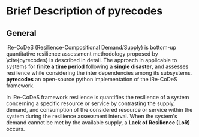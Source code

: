 # Brief Description of pyrecodes
## General
iRe-CoDeS (Resilience-Compositional Demand/Supply) is bottom-up quantitative resilience assessment methodology proposed by \cite{pyrecodes} is described in detail.
The approach in applicable to systems for __finite a time period__ following a __single disaster__, and assesses resilience while considering the inter dependencies among its subsystems. __pyrecodes__ an open-source python implementation of the iRe-CoDeS framework.

In iRe-CoDeS framework resilience is quantifies the resilience of a system concerning a specific resource or service by contrasting the supply, demand, and consumption of the considered resource or service within the system during the resilience assessment interval. When the system's demand cannot be met by the available supply, a __Lack of Resilience (LoR)__ occurs.

